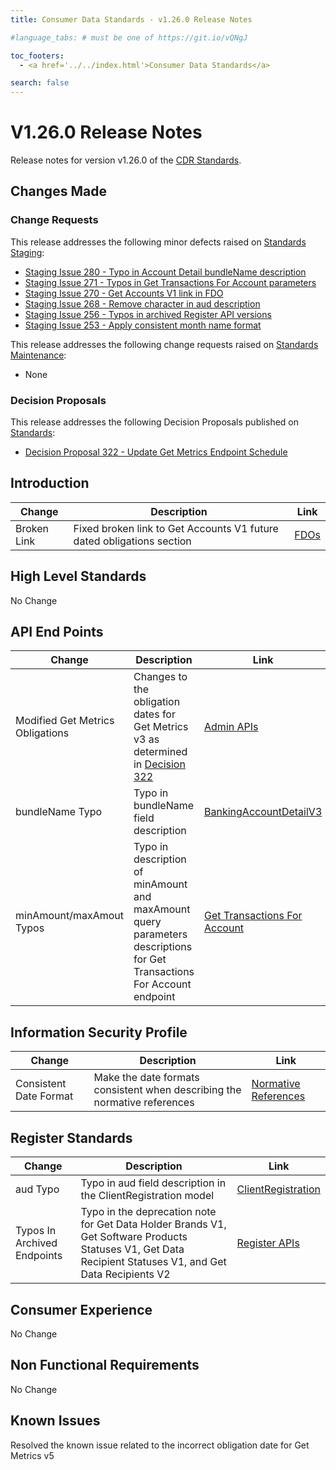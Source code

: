 ```yaml
---
title: Consumer Data Standards - v1.26.0 Release Notes

#language_tabs: # must be one of https://git.io/vQNgJ

toc_footers:
  - <a href='../../index.html'>Consumer Data Standards</a>

search: false
---
```


# V1.26.0 Release Notes
Release notes for version v1.26.0 of the [CDR Standards](../../index.html).

## Changes Made
### Change Requests

This release addresses the following minor defects raised on [Standards Staging](https://github.com/ConsumerDataStandardsAustralia/standards-staging/issues):

- [Staging Issue 280 - Typo in Account Detail bundleName description](https://github.com/ConsumerDataStandardsAustralia/standards-staging/issues/280)
- [Staging Issue 271 - Typos in Get Transactions For Account parameters](https://github.com/ConsumerDataStandardsAustralia/standards-staging/issues/271)
- [Staging Issue 270 - Get Accounts V1 link in FDO](https://github.com/ConsumerDataStandardsAustralia/standards-staging/issues/270)
- [Staging Issue 268 - Remove character in aud description](https://github.com/ConsumerDataStandardsAustralia/standards-staging/issues/268)
- [Staging Issue 256 - Typos in archived Register API versions](https://github.com/ConsumerDataStandardsAustralia/standards-staging/issues/256)
- [Staging Issue 253 - Apply consistent month name format](https://github.com/ConsumerDataStandardsAustralia/standards-staging/issues/253)

This release addresses the following change requests raised on [Standards Maintenance](https://github.com/ConsumerDataStandardsAustralia/standards-maintenance/issues):

- None

### Decision Proposals

This release addresses the following Decision Proposals published on [Standards](https://github.com/ConsumerDataStandardsAustralia/standards/issues):

- [Decision Proposal 322 - Update Get Metrics Endpoint Schedule](https://github.com/ConsumerDataStandardsAustralia/standards/issues/322)

## Introduction

|Change|Description|Link|
|------|-----------|----|
| Broken Link | Fixed broken link to Get Accounts V1 future dated obligations section| [FDOs](../../#future-dated-obligations) |

## High Level Standards

No Change

## API End Points

|Change|Description|Link|
|------|-----------|----|
| Modified Get Metrics Obligations | Changes to the obligation dates for Get Metrics v3 as determined in [Decision 322](https://github.com/ConsumerDataStandardsAustralia/standards/issues/322) | [Admin APIs](../../#admin-apis) |
| bundleName Typo | Typo in bundleName field description | [BankingAccountDetailV3](../../#tocSbankingaccountdetailv3) |
| minAmount/maxAmout Typos | Typo in description of minAmount and maxAmount query parameters descriptions for Get Transactions For Account endpoint| [Get Transactions For Account](../../#get-transactions-for-account) |

## Information Security Profile

|Change|Description|Link|
|------|-----------|----|
| Consistent Date Format | Make the date formats consistent when describing the normative references| [Normative References](../../#normative-references) |

## Register Standards

|Change|Description|Link|
|------|-----------|----|
| aud Typo | Typo in aud field description in the ClientRegistration model| [ClientRegistration](../../#tocSclientregistration) |
| Typos In Archived Endpoints | Typo in the deprecation note for Get Data Holder Brands V1, Get Software Products Statuses V1, Get Data Recipient Statuses V1, and Get Data Recipients V2| [Register APIs](../../#register-apis) |

## Consumer Experience

No Change

## Non Functional Requirements

No Change

## Known Issues

Resolved the known issue related to the incorrect obligation date for Get Metrics v5
